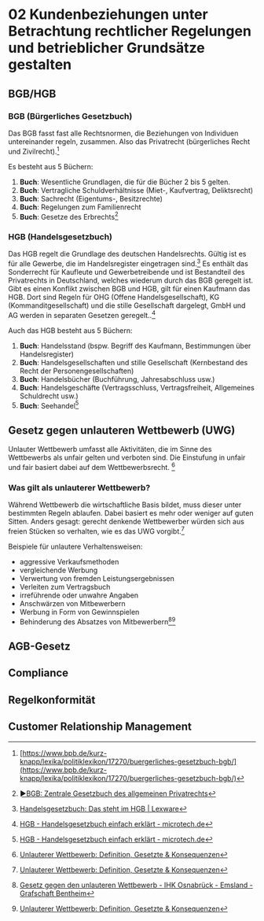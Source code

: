# 02 Kundenbeziehungen unter Betrachtung rechtlicher Regelungen und betrieblicher Grundsätze gestalten

## BGB/HGB
### BGB (Bürgerliches Gesetzbuch)
Das BGB fasst fast alle Rechtsnormen, die Beziehungen von Individuen untereinander regeln, zusammen. Also das Privatrecht (bürgerliches Recht und Zivilrecht).[^1]

Es besteht aus 5 Büchern:
1. **Buch**: Wesentliche Grundlagen, die für die Bücher 2 bis 5 gelten.
2. **Buch**: Vertragliche Schuldverhältnisse (Miet-, Kaufvertrag, Deliktsrecht)
3. **Buch**: Sachrecht (Eigentums-, Besitzrechte)
4. **Buch**: Regelungen zum Familienrecht
5. **Buch**: Gesetze des Erbrechts[^2]
### HGB (Handelsgesetzbuch)
Das HGB regelt die Grundlage des deutschen Handelsrechts. Gültig ist es für alle Gewerbe, die im Handelsregister eingetragen sind.[^3] Es enthält das Sonderrecht für Kaufleute und Gewerbetreibende und ist Bestandteil des Privatrechts in Deutschland, welches wiederum durch das BGB geregelt ist. Gibt es einen Konflikt zwischen BGB und HGB, gilt für einen Kaufmann das HGB. Dort sind Regeln für OHG (Offene Handelsgesellschaft), KG (Kommanditgesellschaft) und die stille Gesellschaft dargelegt, GmbH und AG werden in separaten Gesetzen geregelt..[^4]

Auch das HGB besteht aus 5 Büchern:
1. **Buch**: Handelsstand (bspw. Begriff des Kaufmann, Bestimmungen über Handelsregister)
2. **Buch**: Handelsgesellschaften und stille Gesellschaft (Kernbestand des Recht der Personengesellschaften)
3. **Buch**: Handelsbücher (Buchführung, Jahresabschluss usw.)
4. **Buch**: Handelsgeschäfte (Vertragsschluss, Vertragsfreiheit, Allgemeines Schuldrecht usw.)
5. **Buch**: Seehandel[^4]
## Gesetz gegen unlauteren Wettbewerb (UWG)
Unlauter Wettbewerb umfasst alle Aktivitäten, die im Sinne des Wettbewerbs als unfair gelten und verboten sind. Die Einstufung in unfair und fair basiert dabei auf dem Wettbewerbsrecht. [^6] 
### Was gilt als unlauterer Wettbewerb?
Während Wettbewerb die wirtschaftliche Basis bildet, muss dieser unter bestimmten Regeln ablaufen. Dabei basiert es mehr oder weniger auf guten Sitten. Anders gesagt: gerecht denkende Wettbewerber würden sich aus freien Stücken so verhalten, wie es das UWG vorgibt.[^6]

Beispiele für unlautere Verhaltensweisen:
- aggressive Verkaufsmethoden
- vergleichende Werbung
- Verwertung von fremden Leistungsergebnissen
- Verleiten zum Vertragsbuch
- irreführende oder unwahre Angaben
- Anschwärzen von Mitbewerbern
- Werbung in Form von Gewinnspielen
- Behinderung des Absatzes von Mitbewerbern[^5][^6]

## AGB-Gesetz
## Compliance
## Regelkonformität
## Customer Relationship Management
[^1]: [https://www.bpb.de/kurz-knapp/lexika/politiklexikon/17270/buergerliches-gesetzbuch-bgb/](https://www.bpb.de/kurz-knapp/lexika/politiklexikon/17270/buergerliches-gesetzbuch-bgb/)
[^2]: [►BGB: Zentrale Gesetzbuch des allgemeinen Privatrechts](https://www.ibau.de/akademie/glossar/bgb/)
[^3]: [Handelsgesetzbuch: Das steht im HGB | Lexware](https://www.lexware.de/wissen/unternehmerlexikon/hgb-handelsgesetzbuch/#:~:text=Die%20Abk%C3%BCrzung%20HGB%20steht%20f%C3%BCr,Gliederung%20besteht%20aus%20f%C3%BCnf%20B%C3%BCchern.)
[^4]: [HGB - Handelsgesetzbuch einfach erklärt - microtech.de](https://www.microtech.de/erp-wiki/hgb-handelsgesetzbuch/)
[^5]: [⁣Gesetz gegen den unlauteren Wettbewerb - IHK Osnabrück - Emsland - Grafschaft Bentheim](https://www.ihk.de/osnabrueck/recht-und-fair-play/wettbewerb/uwg-1074360)
[^6]: [Unlauterer Wettbewerb: Definition, Gesetzte & Konsequenzen](https://office.lexware.de/lexikon/unlauterer-wettbewerb/)
